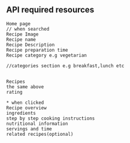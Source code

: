 ## API required resources

    Home page
    // when searched
    Recipe Image
    Recipe name
    Recipe Description
    Recipe preparation time
    Recipe category e.g vegetarian

    //categories section e.g breakfast,lunch etc


    Recipes
    the same above
    rating

    * when clicked
    Recipe overview
    ingredients
    step by step cooking instructions
    nutritional information
    servings and time
    related recipes(optional)
